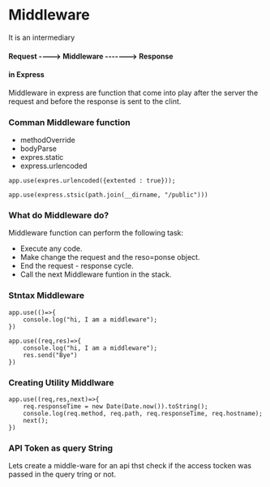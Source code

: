 # Middleware
It is an intermediary

#### Request ----> Middleware -------> Response

#### in Express
Middleware in express are function that come into play after the server the request and before the response is sent to the clint.

### Comman Middleware function
- methodOverride
- bodyParse
- expres.static
- express.urlencoded
```
app.use(expres.urlencoded({extented : true}));
```
```
app.use(express.stsic(path.join(__dirname, "/public")))
```

### What do Middleware do?
Middleware function can perform the following task:

- Execute any code.
- Make change the request and the reso=ponse object.
- End the request - response cycle.
- Call the next Middleware funtion in the stack.

### Stntax Middleware

```
app.use(()=>{
    console.log("hi, I am a middleware");
})
```

```
app.use((req,res)=>{
    console.log("hi, I am a middleware");
    res.send("Bye")
})
```

### Creating Utility Middlware
```
app.use((req,res,next)=>{
    req.responseTime = new Date(Date.now()).toString();
    console.log(req.method, req.path, req.responseTime, req.hostname);
    next();
})
```

### API Token as query String
Lets create a middle-ware for an api thst check if the access tocken was passed in the query tring or not.